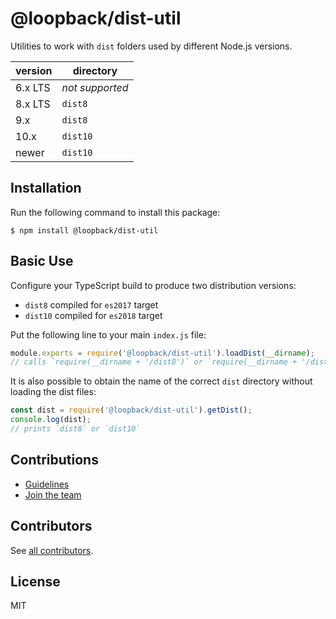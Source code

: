 # @loopback/dist-util

Utilities to work with `dist` folders used by different Node.js versions.

version|directory
-|-
6.x LTS|_not supported_
8.x LTS|`dist8`
9.x|`dist8`
10.x|`dist10`
newer|`dist10`

## Installation

Run the following command to install this package:

```
$ npm install @loopback/dist-util
```

## Basic Use

Configure your TypeScript build to produce two distribution versions:

 - `dist8` compiled for `es2017` target
 - `dist10` compiled for `es2018` target

Put the following line to your main `index.js` file:

```js
module.exports = require('@loopback/dist-util').loadDist(__dirname);
// calls `require(__dirname + '/dist8')` or `require(__dirname + '/dist10')`
```

It is also possible to obtain the name of the correct `dist` directory
without loading the dist files:

```js
const dist = require('@loopback/dist-util').getDist();
console.log(dist);
// prints `dist8` or `dist10`
```

## Contributions

- [Guidelines](https://github.com/strongloop/loopback-next/blob/master/docs/CONTRIBUTING.md)
- [Join the team](https://github.com/strongloop/loopback-next/issues/110)

## Contributors

See
[all contributors](https://github.com/strongloop/loopback-next/graphs/contributors).

## License

MIT
